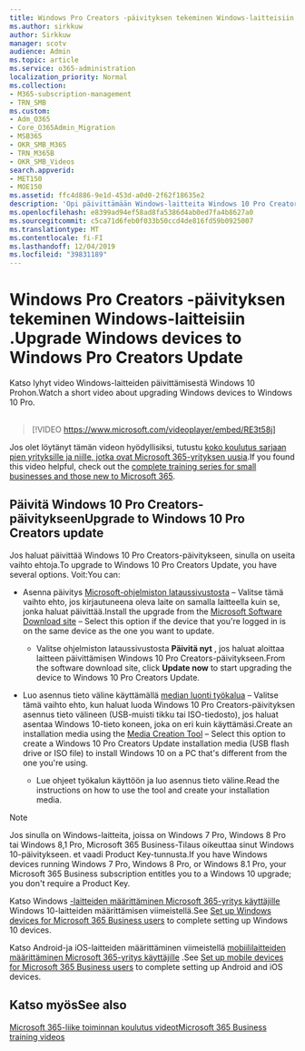 ```yaml
---
title: Windows Pro Creators -päivityksen tekeminen Windows-laitteisiin .
ms.author: sirkkuw
author: Sirkkuw
manager: scotv
audience: Admin
ms.topic: article
ms.service: o365-administration
localization_priority: Normal
ms.collection:
- M365-subscription-management
- TRN_SMB
ms.custom:
- Adm_O365
- Core_O365Admin_Migration
- MSB365
- OKR_SMB_M365
- TRN_M365B
- OKR_SMB_Videos
search.appverid:
- MET150
- MOE150
ms.assetid: ffc4d886-9e1d-453d-a0d0-2f62f18635e2
description: 'Opi päivittämään Windows-laitteita Windows 10 Pro Creators-päivitykseen. '
ms.openlocfilehash: e8399ad94ef58ad8fa5386d4ab0ed7fa4b8627a0
ms.sourcegitcommit: c5ca71d6feb0f033b50ccd4de816fd59b0925007
ms.translationtype: MT
ms.contentlocale: fi-FI
ms.lasthandoff: 12/04/2019
ms.locfileid: "39831189"
---
```

# <a name="upgrade-windows-devices-to-windows-pro-creators-update"></a><span data-ttu-id="aa854-103">Windows Pro Creators -päivityksen tekeminen Windows-laitteisiin .</span><span class="sxs-lookup"><span data-stu-id="aa854-103">Upgrade Windows devices to Windows Pro Creators Update</span></span>

<span data-ttu-id="aa854-104">Katso lyhyt video Windows-laitteiden päivittämisestä Windows 10 Prohon.</span><span class="sxs-lookup"><span data-stu-id="aa854-104">Watch a short video about upgrading Windows devices to Windows 10 Pro.</span></span><br><br>

> [!VIDEO https://www.microsoft.com/videoplayer/embed/RE3t58j] 

<span data-ttu-id="aa854-105">Jos olet löytänyt tämän videon hyödyllisiksi, tutustu [koko koulutus sarjaan pien yrityksille ja niille, jotka ovat Microsoft 365-yrityksen uusia](https://support.office.com/article/6ab4bbcd-79cf-4000-a0bd-d42ce4d12816).</span><span class="sxs-lookup"><span data-stu-id="aa854-105">If you found this video helpful, check out the [complete training series for small businesses and those new to Microsoft 365](https://support.office.com/article/6ab4bbcd-79cf-4000-a0bd-d42ce4d12816).</span></span>

## <a name="upgrade-to-windows-10-pro-creators-update"></a><span data-ttu-id="aa854-106">Päivitä Windows 10 Pro Creators-päivitykseen</span><span class="sxs-lookup"><span data-stu-id="aa854-106">Upgrade to Windows 10 Pro Creators update</span></span>
  
<span data-ttu-id="aa854-107">Jos haluat päivittää Windows 10 Pro Creators-päivitykseen, sinulla on useita vaihto ehtoja.</span><span class="sxs-lookup"><span data-stu-id="aa854-107">To upgrade to Windows 10 Pro Creators Update, you have several options.</span></span> <span data-ttu-id="aa854-108">Voit:</span><span class="sxs-lookup"><span data-stu-id="aa854-108">You can:</span></span>
    
- <span data-ttu-id="aa854-109">Asenna päivitys [Microsoft-ohjelmiston lataussivustosta](https://go.microsoft.com/fwlink/?LinkID=836951 ) &ndash; Valitse tämä vaihto ehto, jos kirjautuneena oleva laite on samalla laitteella kuin se, jonka haluat päivittää.</span><span class="sxs-lookup"><span data-stu-id="aa854-109">Install the upgrade from the [Microsoft Software Download site](https://go.microsoft.com/fwlink/?LinkID=836951 ) &ndash; Select this option if the device that you're logged in is on the same device as the one you want to update.</span></span> 

    - <span data-ttu-id="aa854-110">Valitse ohjelmiston lataussivustosta **Päivitä nyt** , jos haluat aloittaa laitteen päivittämisen Windows 10 Pro Creators-päivitykseen.</span><span class="sxs-lookup"><span data-stu-id="aa854-110">From the software download site, click **Update now** to start upgrading the device to Windows 10 Pro Creators Update.</span></span> 
    
- <span data-ttu-id="aa854-111">Luo asennus tieto väline käyttämällä [median luonti työkalua](https://go.microsoft.com/fwlink/?LinkID=836960) &ndash; Valitse tämä vaihto ehto, kun haluat luoda Windows 10 Pro Creators-päivityksen asennus tieto välineen (USB-muisti tikku tai ISO-tiedosto), jos haluat asentaa Windows 10-tieto koneen, joka on eri kuin käyttämäsi.</span><span class="sxs-lookup"><span data-stu-id="aa854-111">Create an installation media using the [Media Creation Tool](https://go.microsoft.com/fwlink/?LinkID=836960) &ndash; Select this option to create a Windows 10 Pro Creators Update installation media (USB flash drive or ISO file) to install Windows 10 on a PC that's different from the one you're using.</span></span>

    - <span data-ttu-id="aa854-112">Lue ohjeet työkalun käyttöön ja luo asennus tieto väline.</span><span class="sxs-lookup"><span data-stu-id="aa854-112">Read the instructions on how to use the tool and create your installation media.</span></span> 

> [!NOTE]
> <span data-ttu-id="aa854-113">Jos sinulla on Windows-laitteita, joissa on Windows 7 Pro, Windows 8 Pro tai Windows 8,1 Pro, Microsoft 365 Business-Tilaus oikeuttaa sinut Windows 10-päivitykseen. et vaadi Product Key-tunnusta.</span><span class="sxs-lookup"><span data-stu-id="aa854-113">If you have Windows devices running Windows 7 Pro, Windows 8 Pro, or Windows 8.1 Pro, your Microsoft 365 Business subscription entitles you to a Windows 10 upgrade; you don't require a Product Key.</span></span>
    
<span data-ttu-id="aa854-114">Katso Windows [-laitteiden määrittäminen Microsoft 365-yritys käyttäjille](set-up-windows-devices.md) Windows 10-laitteiden määrittämisen viimeistellä.</span><span class="sxs-lookup"><span data-stu-id="aa854-114">See [Set up Windows devices for Microsoft 365 Business users](set-up-windows-devices.md) to complete setting up Windows 10 devices.</span></span> 
  
<span data-ttu-id="aa854-115">Katso Android-ja iOS-laitteiden määrittäminen viimeistellä [mobiililaitteiden määrittäminen Microsoft 365-yritys käyttäjille](set-up-mobile-devices.md) .</span><span class="sxs-lookup"><span data-stu-id="aa854-115">See [Set up mobile devices for Microsoft 365 Business users](set-up-mobile-devices.md) to complete setting up Android and iOS devices.</span></span> 
  
## <a name="see-also"></a><span data-ttu-id="aa854-116">Katso myös</span><span class="sxs-lookup"><span data-stu-id="aa854-116">See also</span></span>

[<span data-ttu-id="aa854-117">Microsoft 365-liike toiminnan koulutus videot</span><span class="sxs-lookup"><span data-stu-id="aa854-117">Microsoft 365 Business training videos</span></span>](https://support.office.com/article/6ab4bbcd-79cf-4000-a0bd-d42ce4d12816)
